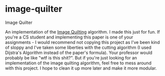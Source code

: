 # image-quilter

Image Quilter

An implementation of the [Image Quilting](https://people.eecs.berkeley.edu/~efros/research/quilting/quilting.pdf)
algorithm. I made this just for fun. If you're a CS student and implementing this paper is one of your assignments - I
would recommend not copying this project as I've been kind of sloppy and I've taken some liberties with the cutting
algorithm (I used Dijstra's Algorithm instead of the paper's formula). Your professor would probably be like "wtf is
this shit?". But if you're just looking for an implementation of the image quilting algorithm, feel free to mess around
with this project. I hope to clean it up more later and make it more modular. 
